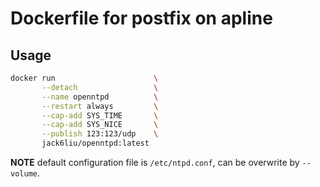 # Dockerfile for postfix on apline

## Usage

```bash
docker run                      \
       --detach                 \
       --name openntpd          \
       --restart always         \
       --cap-add SYS_TIME       \
       --cap-add SYS_NICE       \
       --publish 123:123/udp    \
       jack6liu/openntpd:latest
```

**NOTE** default configuration file is `/etc/ntpd.conf`, can be overwrite by `--volume`.